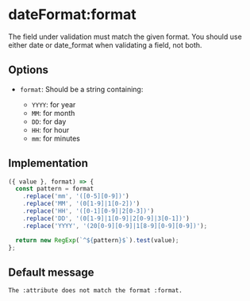 # dateFormat:format

The field under validation must match the given format. You should use either date or date_format when validating a field, not both.

## Options

- `format`: Should be a string containing:

  - `YYYY`: for year
  - `MM`: for month
  - `DD`: for day
  - `HH`: for hour
  - `mm`: for minutes

## Implementation

```js
({ value }, format) => {
  const pattern = format
    .replace('mm', '([0-5][0-9])')
    .replace('MM', '(0[1-9]|1[0-2])')
    .replace('HH', '([0-1][0-9]|2[0-3])')
    .replace('DD', '(0[1-9]|1[0-9]|2[0-9]|3[0-1])')
    .replace('YYYY', '(20[0-9][0-9]|1[8-9][0-9][0-9])');

  return new RegExp(`^${pattern}$`).test(value);
};
```

## Default message

```
The :attribute does not match the format :format.
```
